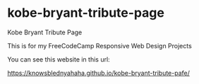 # kobe-bryant-tribute-page
Kobe Bryant Tribute Page

This is for my FreeCodeCamp Responsive Web Design Projects

You can see this website in this url:

https://knowsblednyahaha.github.io/kobe-bryant-tribute-pafe/
